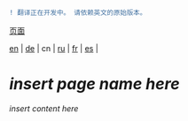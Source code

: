 ```diff
! 翻译正在开发中。 请依赖英文的原始版本。
```

[页面](https://github.com/syncloud/docs/blob/master/cn/index.md#页面)

[en](https://github.com/syncloud/platform/wiki/Report-problems) | 
[de](https://github.com/syncloud/docs/blob/master/de/content/Report-problems.md) | 
cn | 
[ru](https://github.com/syncloud/docs/blob/master/ru/content/Report-problems.md) | 
[fr](https://github.com/syncloud/docs/blob/master/fr/content/Report-problems.md) | 
[es](https://github.com/syncloud/docs/blob/master/es/content/Report-problems.md) | 

# *insert page name here*

*insert content here*
